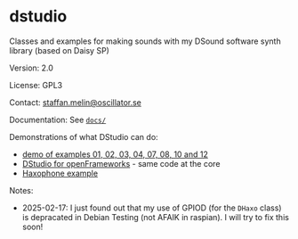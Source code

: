 # dstudio

Classes and examples for making sounds with my DSound software synth library (based on Daisy SP)

Version: 2.0

License: GPL3

Contact: staffan.melin@oscillator.se

Documentation: See [`docs/`](./docs/dstudio-doc.md)

Demonstrations of what DStudio can do:

- [demo of examples 01, 02, 03, 04, 07, 08, 10 and 12](./docs/assets/demo.ogg)
- [DStudio for openFrameworks](https://youtu.be/65uiYlsG29Q?feature=shared) - same code at the core
- [Haxophone example](./docs/assets/demo_haxophone_12.ogg)

Notes:

- 2025-02-17: I just found out that my use of GPIOD (for the `DHaxo` class) is depracated in Debian Testing (not AFAIK in raspian). I will try to fix this soon!
